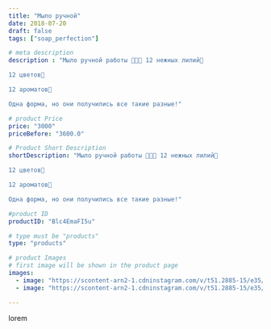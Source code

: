 ```yaml
---
title: "Мыло ручной"
date: 2018-07-20
draft: false
tags: ["soap_perfection"]

# meta description
description : "Мыло ручной работы 🌺🌺🌺 12 нежных лилий💐

12 цветов🍃

12 ароматов💝

Одна форма, но они получились все такие разные!"

# product Price
price: "3000"
priceBefore: "3600.0"

# Product Short Description
shortDescription: "Мыло ручной работы 🌺🌺🌺 12 нежных лилий💐

12 цветов🍃

12 ароматов💝

Одна форма, но они получились все такие разные!"

#product ID
productID: "Blc4EmaFI5u"

# type must be "products"
type: "products"

# product Images
# first image will be shown in the product page
images:
  - image: "https://scontent-arn2-1.cdninstagram.com/v/t51.2885-15/e35/36648342_1763408843734894_3650831882179837952_n.jpg?se=7&tp=1&_nc_ht=scontent-arn2-1.cdninstagram.com&_nc_cat=110&_nc_ohc=2-odRvjABGAAX9Rr1ZZ&oh=b833b6fbd584533c7442e4750b12457f&oe=606A3676&ig_cache_key=MTgyNzU3MTg3MTQ0Njg0NDEzMw%3D%3D.2"
  - image: "https://scontent-arn2-1.cdninstagram.com/v/t51.2885-15/e35/36950603_205449910139699_3588204245322563584_n.jpg?se=7&tp=1&_nc_ht=scontent-arn2-1.cdninstagram.com&_nc_cat=111&_nc_ohc=Qr5vbxtcsTAAX8IFjcQ&oh=291cc591545f06407ca60244ab17f693&oe=606CC6ED&ig_cache_key=MTgyNzU3MTg4MzUxODA3NjYyNQ%3D%3D.2"

---
```

lorem
